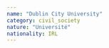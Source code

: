 ```yaml
---
name: "Dublin City University"
category: civil_society
nature: "Université"
nationality: IRL
---
```

    